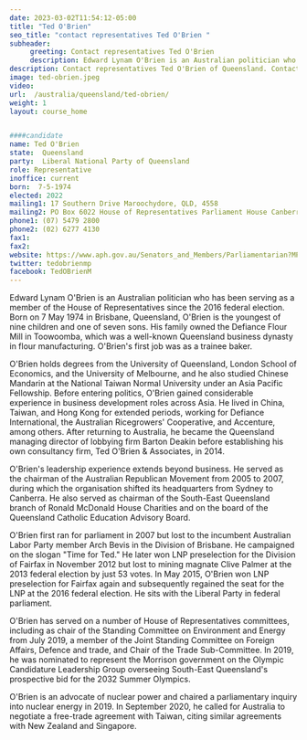 ```yaml
---
date: 2023-03-02T11:54:12-05:00
title: "Ted O'Brien"
seo_title: "contact representatives Ted O'Brien "
subheader:
     greeting: Contact representatives Ted O'Brien
     description: Edward Lynam O'Brien is an Australian politician who has been serving as a member of the House of Representatives since the 2016 federal election.
description: Contact representatives Ted O'Brien of Queensland. Contact information for Ted O'Brien includes email address, phone number, and mailing address.
image: ted-obrien.jpeg
video:
url:  /australia/queensland/ted-obrien/
weight: 1
layout: course_home


####candidate
name: Ted O'Brien
state:	Queensland
party:	Liberal National Party of Queensland
role: Representative
inoffice: current
born:  7-5-1974
elected: 2022
mailing1: 17 Southern Drive Maroochydore, QLD, 4558
mailing2: PO Box 6022 House of Representatives Parliament House Canberra ACT 2600
phone1:	(07) 5479 2800
phone2: (02) 6277 4130
fax1:
fax2:
website: https://www.aph.gov.au/Senators_and_Members/Parliamentarian?MPID=138932
twitter: tedobrienmp
facebook: TedOBrienM
---
```



Edward Lynam O'Brien is an Australian politician who has been serving as a member of the House of Representatives since the 2016 federal election. Born on 7 May 1974 in Brisbane, Queensland, O'Brien is the youngest of nine children and one of seven sons. His family owned the Defiance Flour Mill in Toowoomba, which was a well-known Queensland business dynasty in flour manufacturing. O'Brien's first job was as a trainee baker.

O'Brien holds degrees from the University of Queensland, London School of Economics, and the University of Melbourne, and he also studied Chinese Mandarin at the National Taiwan Normal University under an Asia Pacific Fellowship. Before entering politics, O'Brien gained considerable experience in business development roles across Asia. He lived in China, Taiwan, and Hong Kong for extended periods, working for Defiance International, the Australian Ricegrowers' Cooperative, and Accenture, among others. After returning to Australia, he became the Queensland managing director of lobbying firm Barton Deakin before establishing his own consultancy firm, Ted O'Brien & Associates, in 2014.

O'Brien's leadership experience extends beyond business. He served as the chairman of the Australian Republican Movement from 2005 to 2007, during which the organisation shifted its headquarters from Sydney to Canberra. He also served as chairman of the South-East Queensland branch of Ronald McDonald House Charities and on the board of the Queensland Catholic Education Advisory Board.

O'Brien first ran for parliament in 2007 but lost to the incumbent Australian Labor Party member Arch Bevis in the Division of Brisbane. He campaigned on the slogan "Time for Ted." He later won LNP preselection for the Division of Fairfax in November 2012 but lost to mining magnate Clive Palmer at the 2013 federal election by just 53 votes. In May 2015, O'Brien won LNP preselection for Fairfax again and subsequently regained the seat for the LNP at the 2016 federal election. He sits with the Liberal Party in federal parliament.

O'Brien has served on a number of House of Representatives committees, including as chair of the Standing Committee on Environment and Energy from July 2019, a member of the Joint Standing Committee on Foreign Affairs, Defence and trade, and Chair of the Trade Sub-Committee. In 2019, he was nominated to represent the Morrison government on the Olympic Candidature Leadership Group overseeing South-East Queensland's prospective bid for the 2032 Summer Olympics.

O'Brien is an advocate of nuclear power and chaired a parliamentary inquiry into nuclear energy in 2019. In September 2020, he called for Australia to negotiate a free-trade agreement with Taiwan, citing similar agreements with New Zealand and Singapore.




